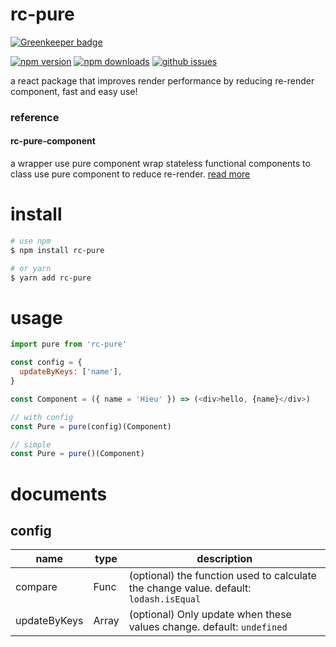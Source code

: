# rc-pure

[![Greenkeeper badge](https://badges.greenkeeper.io/lamhieu-vk/rc-pure.svg)](https://greenkeeper.io/)

[![npm version][npm-version-image]][npm-url]
[![npm downloads][npm-downloads-image]][npm-url]
[![github issues][github-issues-image]][github-issues-url]

a react package that improves render performance by reducing re-render component, fast and easy use!

### reference

#### rc-pure-component

a wrapper use pure component wrap stateless functional components to class use pure component to reduce re-render. [read more](https://www.npmjs.com/package/rc-pure-component)

# install

```bash
# use npm
$ npm install rc-pure

# or yarn
$ yarn add rc-pure
```

# usage

```javascript
import pure from 'rc-pure'

const config = {
  updateByKeys: ['name'],
}

const Component = ({ name = 'Hieu' }) => (<div>hello, {name}</div>)

// with config
const Pure = pure(config)(Component)

// simple
const Pure = pure()(Component)
```

# documents

## config

| name      	| type   	| description                                                                                                            |
|-----------	|--------	|------------------------------------------------------------------------------------------------------------------------|
| compare    	| Func   	| (optional) the function used to calculate the change value. default: `lodash.isEqual`                                  |
| updateByKeys| Array	  | (optional) Only update when these values change. default: `undefined`                                                  |

[npm-url]: https://npmjs.org/package/rc-pure
[npm-version-image]: https://badge.fury.io/js/rc-pure.svg
[npm-downloads-image]: https://img.shields.io/npm/dm/rc-pure.svg
[github-issues-image]: https://img.shields.io/github/issues/lamhieu-vk/rc-pure.svg
[github-issues-url]: https://github.com/lamhieu-vk/rc-pure/issues

